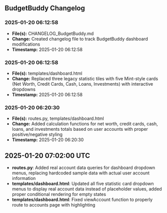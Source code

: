 ## BudgetBuddy Changelog

### 2025-01-20 06:12:58
- **File(s):** CHANGELOG_BudgetBuddy.md
- **Change:** Created changelog file to track BudgetBuddy dashboard modifications
- **Timestamp:** 2025-01-20 06:12:58

### 2025-01-20 06:12:58
- **File(s):** templates/dashboard.html
- **Change:** Replaced three legacy statistic tiles with five Mint-style cards (Net Worth, Credit Cards, Cash, Loans, Investments) with interactive dropdowns
- **Timestamp:** 2025-01-20 06:12:58

### 2025-01-20 06:20:30
- **File(s):** routes.py, templates/dashboard.html
- **Change:** Added calculation functions for net worth, credit cards, cash, loans, and investments totals based on user accounts with proper positive/negative styling
- **Timestamp:** 2025-01-20 06:20:30
## 2025-01-20 07:02:00 UTC

- **routes.py**: Added real account data queries for dashboard dropdown menus, replacing hardcoded sample data with actual user account information
- **templates/dashboard.html**: Updated all five statistic card dropdown menus to display real account data instead of placeholder values, added proper conditional rendering for empty states
- **templates/dashboard.html**: Fixed viewAccount function to properly route to accounts page with highlighting

